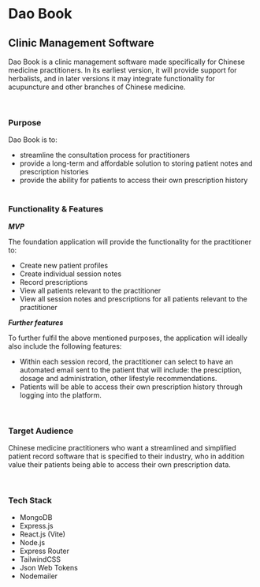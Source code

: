 # Dao Book
## Clinic Management Software

Dao Book is a clinic management software made specifically for Chinese medicine practitioners. In its earliest version, it will provide support for herbalists, and in later versions it may integrate functionality for acupuncture and other branches of Chinese medicine. 

<br>

### **Purpose**
Dao Book is to: 

- streamline the consultation process for practitioners
- provide a long-term and affordable solution to storing patient notes and prescription histories
- provide the ability for patients to access their own prescription history 
<br><br>

### **Functionality & Features**


***MVP***

The foundation application will provide the functionality for the practitioner to:
- Create new patient profiles
- Create individual session notes
- Record prescriptions
- View all patients relevant to the practitioner
- View all session notes and prescriptions for all patients relevant to the practitioner

***Further features*** 

To further fulfil the above mentioned purposes, the application will ideally also include the following features:
- Within each session record, the practitioner can select to have an automated email sent to the patient that will include: the presciption, dosage and administration, other lifestyle recommendations. 
- Patients will be able to access their own prescription history through logging into the platform.

<br>

### **Target Audience**

Chinese medicine practitioners who want a streamlined and simplified patient record software that is specified to their industry, who in addition value their patients being able to access their own prescription data. 

<br>


### **Tech Stack**


- MongoDB
- Express.js
- React.js (Vite)
- Node.js
- Express Router
- TailwindCSS
- Json Web Tokens
- Nodemailer

